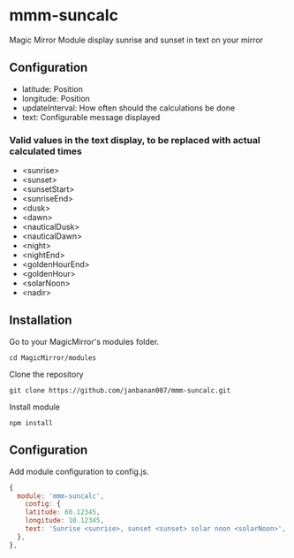 # mmm-suncalc
Magic Mirror Module display sunrise and sunset in text on your mirror

## Configuration
- latitude: Position
- longitude: Position
- updateInterval: How often should the calculations be done
- text: Configurable message displayed

### Valid values in the text display, to be replaced with actual calculated times

- \<sunrise\>
- \<sunset\>
- \<sunsetStart\>
- \<sunriseEnd\>
- \<dusk\>
- \<dawn\>
- \<nauticalDusk\>
- \<nauticalDawn\>
- \<night\>
- \<nightEnd\>
- \<goldenHourEnd\>
- \<goldenHour\>
- \<solarNoon\>
- \<nadir\>

## Installation

Go to your MagicMirror's modules folder.

`cd MagicMirror/modules`

Clone the repository

`git clone https://github.com/janbanan007/mmm-suncalc.git`

Install module

`npm install`

## Configuration

Add module configuration to config.js.

```js
{
  module: 'mmm-suncalc',
    config: {
    latitude: 60.12345,
    longitude: 10.12345,
    text: 'Sunrise <sunrise>, sunset <sunset> solar noon <solarNoon>',
  },
},
```
